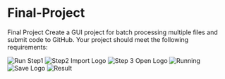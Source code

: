 # Final-Project
Final Project Create a GUI project for batch processing multiple files and submit code to GitHub. 
Your project should meet the following requirements:

![Run Step1](https://user-images.githubusercontent.com/102959725/170828934-5095d24a-cb25-4b55-b790-9b85f8a6d2c7.png)
![Step2 Import Logo](https://user-images.githubusercontent.com/102959725/170828936-946f7499-3585-4d14-91ec-133fdafd6a52.png)
![Step 3 Open Logo](https://user-images.githubusercontent.com/102959725/170828938-b2b8ad9f-d28e-410c-88a0-17e3fa367141.png)
![Running](https://user-images.githubusercontent.com/102959725/170828940-58b529d7-7849-4ab3-a62c-0e0b76f45a5c.png)
![Save Logo](https://user-images.githubusercontent.com/102959725/170828942-84ddb6e4-ffe1-41d0-8664-d2ad78b3839d.png)
![Result](https://user-images.githubusercontent.com/102959725/170828944-d332cc92-8295-4dce-81b5-12fecf8c4b24.png)

